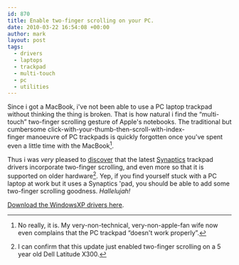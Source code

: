 ```yaml
---
id: 870
title: Enable two-finger scrolling on your PC.
date: 2010-03-22 16:54:08 +00:00
author: mark
layout: post
tags:
  - drivers
  - laptops
  - trackpad
  - multi-touch
  - pc
  - utilities
---
```

Since i got a MacBook, i've not been able to use a PC laptop trackpad without thinking the thing is broken. That is how natural i find the &#8220;multi-touch&#8221; two-finger scrolling gesture of Apple's notebooks. The traditional but cumbersome click-with-your-thumb-then-scroll-with-index-finger manoeuvre of PC trackpads is quickly forgotten once you've spent even a little time with the MacBook[^fn-evidence].

Thus i was _very_ pleased to [discover](http://www.engadget.com/2010/03/19/synaptics-driver-enables-multitouch-gestures-on-older-trackpads/) that the latest [Synaptics](http://www.synaptics.com/) trackpad drivers incorporate two-finger scrolling, and even more so that it is supported on older hardware[^fn-evidence2]. Yep, if you find yourself stuck with a PC laptop at work but it uses a Synaptics 'pad, you should be able to add some two-finger scrolling goodness. _Hallelujah!_

[Download the WindowsXP drivers here](ftp://ftp.hp.com/pub/softpaq/sp47501-48000/sp47816.exe). 

[^fn-evidence]: No really, it is. My very-non-technical, very-non-apple-fan wife now even complains that the PC trackpad &#8220;doesn't work properly&#8221;.

[^fn-evidence2]: I can confirm that this update just enabled two-finger scrolling on a 5 year old Dell Latitude X300.
